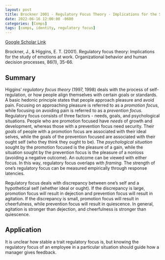 ```yaml
---
layout: post
title: Brockner 2001 - Regulatory Focus Theory - Implications for the Study of Emotions at Work
date: 2022-06-16 12:00:00 -0600
categories: [Comps]
tags: [comps, identity, regulatory focus]
---
```

[Google Scholar Link](https://scholar.google.com/scholar?hl=en&as_sdt=0%2C45&q=Regulatory+focus+theory%3A+Implications+for+the+study+of+emotions+at+work&btnG=)

Brockner, J., & Higgins, E. T. (2001). Regulatory focus theory: Implications for the study of emotions at work. Organizational behavior and human decision processes, 86(1), 35-66.

## Summary
Higgins’ _regulatory focus theory_ (1997, 1998) deals with the process of self-regulation, or how people align themselves with certain goals or standards.  A basic hedonic principle states that people approach pleasure and avoid pain.  Focusing on approaching pleasure is referred to as a _promotion focus_, while focusing on avoiding pain is referred to as a _prevention focus_.  Regulatory focus consists of three factors - needs, goals, and psychological situations.  People who are promotion focused have _needs_  of growth and development, whereas those with a prevention focus need security.  Their _goals_ of people with a promotion focus are associated with their ideal selves, while the goals of the prevention focused are associated with their ought self (who they think they ought to be).  The _psychological situation_ sought by the promotion focused is the pleasure of a gain, while the situation sought by the prevention focus is the pleasure of a nonloss (avoiding a negative outcome).  An outcome can be viewed with either focus.  In this way, regulatory focus overlaps with _framing_.  The strength of one’s regulatory focus can be measured empirically through response latencies.  

Regulatory focus deals with discrepancy between one’s self and a hypothetical self (whether ideal or ought).  If the discrepancy is large, promotion focus will result in dejection and prevention focus will result in agitation.  If the discrepancy is small, promotion focus will result in cheerfulness, while prevention focus will result in quiescence.  In general, agitation is stronger than dejection, and cheerfulness is stronger than quiescence.

## Application
It is unclear how stable a trait regulatory focus is, but knowing the regulatory focus of an employee in a particular situation should guide how a manager gives feedback.